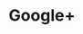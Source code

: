 ---
logohandle: google_plus
sort: googleplus
title: Google+
twitter: GooglePlus
website: https://plus.google.com/
wikipedia: https://en.wikipedia.org/wiki/Google%2B
---